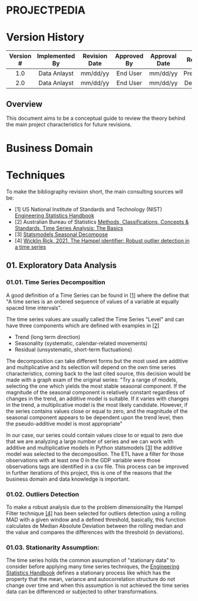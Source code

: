 # PROJECTPEDIA

# Version History
| Version # | Implemented By  | Revision Date |  Approved By  | Approval Date |    Reason   |
| :-------: | :-------------: | :-----------: | :-----------: | :-----------: | :---------: |
|    1.0    |   Data Anlayst  |    mm/dd/yy   |    End User   |    mm/dd/yy   | Preliminar  |
|    2.0    |   Data Anlayst  |    mm/dd/yy   |    End User   |    mm/dd/yy   | Definitive  |

## Overview
This document aims to be a conceptual guide to review the theory behind the main project characteristics for future revisions.

# Business Domain











# Techniques

To make the bibliography revision short, the main consulting sources will be:

* [1] US National Institute of Standards and Technology (NIST) [Engineering Statistics Handbook](https://www.itl.nist.gov/div898/handbook/index.htm) 
* [2] Australian Bureau of Statistics [Methods, Classifications, Concepts & Standards. Time Series Analysis: The Basics](https://www.abs.gov.au/websitedbs/D3310114.nsf/home/Time+Series+Analysis:+The+Basics)
* [3] [Statsmodels Seasonal Decompose](https://www.statsmodels.org/dev/generated/statsmodels.tsa.seasonal.seasonal_decompose.html)
* [4] [Wicklin Rick, 2021. The Hampel identifier: Robust outlier detection in a time series](https://blogs.sas.com/content/iml/2021/06/01/hampel-filter-robust-outliers.html#:~:text=It%20uses%20robust%20moving%20estimates,known%20as%20the%20Hampel%20filter.)

## 01. Exploratory Data Analysis

### 01.01. Time Series Decomposition

A good definition of a Time Series can be found in [[1]](https://www.itl.nist.gov/div898/handbook/pmc/section4/pmc41.htm) where the define that
"A time series is an ordered sequence of values of a variable at equally spaced time intervals".

The time series values are usually called the Time Series "Level" and can have three components which are defined with examples in [[2]](https://www.abs.gov.au/websitedbs/D3310114.nsf/home/Time+Series+Analysis:+The+Basics)
* Trend (long term direction)
* Seasonality (systematic, calendar-related movements)
* Residual (unsystematic, short-term fluctuations)

The decomposition can take different forms but the most used are additive and multiplicative and its selection will depend on the own time series characteristics, coming back to the last cited source, this decision would be made with a graph exam of the original series: 
"Try a range of models, selecting the one which yields the most stable seasonal component. If the magnitude of the seasonal component is relatively constant regardless of changes in the trend, an additive model is suitable. If it varies with changes in the trend, a multiplicative model is the most likely candidate. However, if the series contains values close or equal to zero, and the magnitude of the seasonal component appears to be dependent upon the trend level, then the pseudo-additive model is most appropriate"

In our case, our series could contain values close to or equal to zero due that we are analyzing a large number of series and we can work with additive and multiplicative models in Python statsmodels [[3]](https://www.statsmodels.org/dev/generated/statsmodels.tsa.seasonal.seasonal_decompose.html) the additive model was selected to the decomposition. The ETL have a filter for those observations with at least one 0 in the GDP variable were those observations tags are identified in a csv file. This process can be improved in further iterations of this project, this is one of the reasons that the business domain and data knowledge is important.

### 01.02. Outliers Detection

To make a robust analysis due to the problem dimensionality the Hampel Filter technique [[4]](https://blogs.sas.com/content/iml/2021/06/01/hampel-filter-robust-outliers.html#:~:text=It%20uses%20robust%20moving%20estimates,known%20as%20the%20Hampel%20filter.) has been selected for outliers detection using a rolling MAD with a given window and a defined threshold, basically, this function calculates de Median Absolute Deviation between the rolling median and the value and compares the differences with the threshold (n deviations).

### 01.03. Stationarity Assumption:

The time series holds the common assumption of "stationary data" to consider before applying many time series techniques, the [Engineering Statistics Handbook](https://www.itl.nist.gov/div898/handbook/pmc/section4/pmc442.htm) defines a stationary process like which has the property that the mean, variance and autocorrelation structure do not change over time and when this assumption is not achieved the time series data can be differenced or subjected to other transformations.


